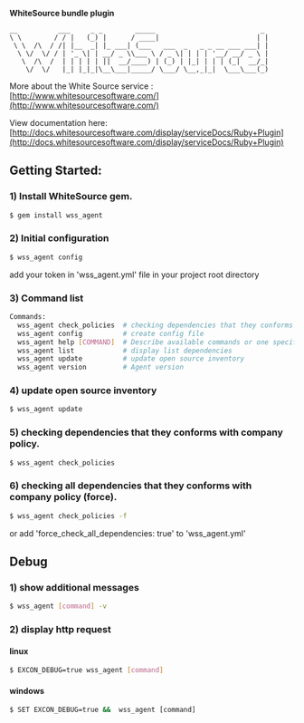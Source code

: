 **WhiteSource bundle plugin**

    __          ___     _ _        _____                          _
    \ \        / / |   (_) |      / ____|                        | |
     \ \  /\  / /| |__  _| |_ ___| (___   ___  _   _ _ __ ___ ___| |
      \ \/  \/ / | '_ \| | __/ _ \\___ \ / _ \| | | | '__/ __/ _ \ |
       \  /\  /  | | | | | ||  __/____) | (_) | |_| | | | (_|  __/_|
        \/  \/   |_| |_|_|\__\___|_____/ \___/ \__,_|_|  \___\___(_)






More about the White Source service : [http://www.whitesourcesoftware.com/](http://www.whitesourcesoftware.com/)

View documentation here: [http://docs.whitesourcesoftware.com/display/serviceDocs/Ruby+Plugin](http://docs.whitesourcesoftware.com/display/serviceDocs/Ruby+Plugin)


## Getting Started:

### 1) Install WhiteSource gem.
```bash
$ gem install wss_agent
```


### 2) Initial configuration
```bash
$ wss_agent config
```

add your token in 'wss_agent.yml' file in your project root directory

### 3) Command list
```bash
Commands:
  wss_agent check_policies  # checking dependencies that they conforms with company policy.
  wss_agent config          # create config file
  wss_agent help [COMMAND]  # Describe available commands or one specific command
  wss_agent list            # display list dependencies
  wss_agent update          # update open source inventory
  wss_agent version         # Agent version
```

### 4) update open source inventory
```bash
$ wss_agent update
```
### 5) checking dependencies that they conforms with company policy.
```bash
$ wss_agent check_policies
```

### 6) checking all dependencies that they conforms with company policy (force).
```bash
$ wss_agent check_policies -f
```

or add 'force_check_all_dependencies: true' to 'wss_agent.yml'


## Debug


### 1) show additional messages
```bash
$ wss_agent [command] -v
```

### 2) display http request

#### linux
```bash
$ EXCON_DEBUG=true wss_agent [command]
```

#### windows
```cmd
$ SET EXCON_DEBUG=true &&  wss_agent [command]
```
